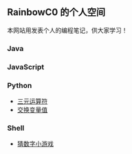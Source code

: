 ## RainbowC0 的个人空间
本网站用发表个人的编程笔记，供大家学习！
### Java
### JavaScript
### Python
- [三元运算符](./python/01.md)
- [交换变量值](./python/02.md)

### Shell
- [猜数字小游戏](./shell/01.md)
